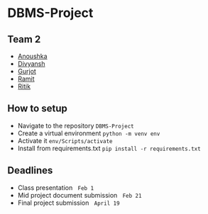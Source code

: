 # DBMS-Project
## Team 2
- [Anoushka](https://github.com/anoushkanarang)
- [Divyansh](https://github.com/watch24hrs-iiitd)
- [Gurjot](https://github.com/Gurjot29)
- [Ramit](https://github.com/ramit19086)
- [Ritik](https://github.com/ritikagg2907)

## How to setup
- Navigate to the repository `DBMS-Project`
- Create a virtual environment `python -m venv env`
- Activate it `env/Scripts/activate`
- Install from requirements.txt `pip install -r requirements.txt`

## Deadlines
- Class presentation &nbsp; ``` Feb 1 ```
- Mid project document submission &nbsp; ``` Feb 21 ```
- Final project submission &nbsp; ``` April 19 ```
